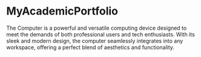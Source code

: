 # MyAcademicPortfolio
The Computer is a powerful and versatile computing device designed to meet the demands of both professional users and tech enthusiasts. With its sleek and modern design, the computer seamlessly integrates into any workspace, offering a perfect blend of aesthetics and functionality.

